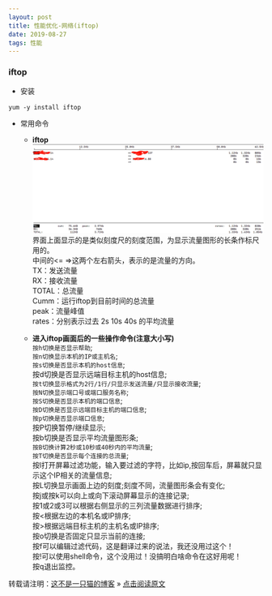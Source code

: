 ```yaml
---
layout: post
title: 性能优化-网络(iftop)
date: 2019-08-27
tags: 性能  
---
```


### iftop

- 安装<br/>
```
yum -y install iftop
```
- 常用命令<br/>
    - **iftop** <br/>
![](/images/posts/xingneng/iftop.png)<br/>
界面上面显示的是类似刻度尺的刻度范围，为显示流量图形的长条作标尺用的。<br/>
中间的<= =>这两个左右箭头，表示的是流量的方向。<br/>
TX：发送流量<br/>
RX：接收流量<br/>
TOTAL：总流量<br/>
Cumm：运行iftop到目前时间的总流量<br/>
peak：流量峰值<br/>
rates：分别表示过去 2s 10s 40s 的平均流量<br/>

   - **进入iftop画面后的一些操作命令(注意大小写)**<br/>
`按h切换是否显示帮助`;<br/>
`按n切换显示本机的IP或主机名`;<br/>
`按s切换是否显示本机的host信息`;<br/>
按d切换是否显示远端目标主机的host信息;<br/>
`按t切换显示格式为2行/1行/只显示发送流量/只显示接收流量`;<br/>
`按N切换显示端口号或端口服务名称`;<br/>
`按S切换是否显示本机的端口信息`;<br/>
`按D切换是否显示远端目标主机的端口信息`;<br/>
`按p切换是否显示端口信息`;<br/>
按P切换暂停/继续显示;<br/>
按b切换是否显示平均流量图形条;<br/>
`按B切换计算2秒或10秒或40秒内的平均流量`;<br/>
`按T切换是否显示每个连接的总流量`;<br/>
按l打开屏幕过滤功能，输入要过滤的字符，比如ip,按回车后，屏幕就只显示这个IP相关的流量信息;<br/>
按L切换显示画面上边的刻度;刻度不同，流量图形条会有变化;<br/>
按j或按k可以向上或向下滚动屏幕显示的连接记录;<br/>
按1或2或3可以根据右侧显示的三列流量数据进行排序;<br/>
按<根据左边的本机名或IP排序;<br/>
按>根据远端目标主机的主机名或IP排序;<br/>
按o切换是否固定只显示当前的连接;<br/>
按f可以编辑过滤代码，这是翻译过来的说法，我还没用过这个！<br/>
按!可以使用shell命令，这个没用过！没搞明白啥命令在这好用呢！<br/>
按q退出监控。<br/>


转载请注明：[这不是一只猫的博客](http://1024.notacat.cn) » [点击阅读原文](http://1024.notacat.cn/2019/08/%e6%80%a7%e8%83%bd%e4%bc%98%e5%8c%96-iftop%2f/)


